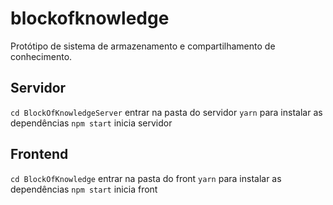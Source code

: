 # blockofknowledge
Protótipo de sistema de armazenamento e compartilhamento de conhecimento.

## Servidor
`cd BlockOfKnowledgeServer` entrar na pasta do servidor
`yarn` para instalar as dependências
`npm start` inicia servidor

## Frontend
`cd BlockOfKnowledge` entrar na pasta do front
`yarn` para instalar as dependências
`npm start` inicia front
